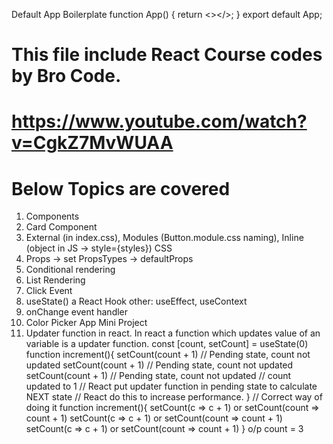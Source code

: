 Default App Boilerplate
function App() {
return <></>;
}
export default App;

# This file include React Course codes by Bro Code.

# https://www.youtube.com/watch?v=CgkZ7MvWUAA

# Below Topics are covered

1. Components
2. Card Component
3. External (in index.css), Modules (Button.module.css naming), Inline (object in JS -> style={styles}) CSS
4. Props -> set PropsTypes -> defaultProps
5. Conditional rendering
6. List Rendering
7. Click Event
8. useState() a React Hook other: useEffect, useContext
9. onChange event handler
10. Color Picker App Mini Project
11. Updater function in react.
    In react a function which updates value of an variable is a updater function.
    const [count, setCount] = useState(0)
    function increment(){
    setCount(count + 1) // Pending state, count not updated
    setCount(count + 1) // Pending state, count not updated
    setCount(count + 1) // Pending state, count not updated
    // count updated to 1
    // React put updater function in pending state to calculate NEXT state
    // React do this to increase performance.
    }
    // Correct way of doing it
    function increment(){
    setCount(c => c + 1) or setCount(count => count + 1)
    setCount(c => c + 1) or setCount(count => count + 1)
    setCount(c => c + 1) or setCount(count => count + 1)
    }
    o/p count = 3
